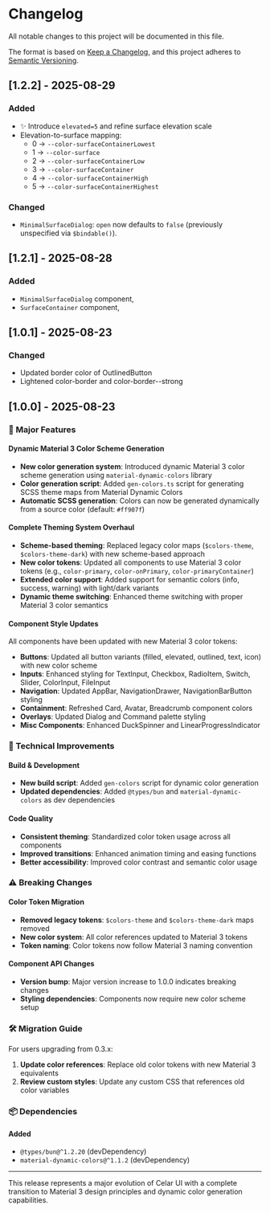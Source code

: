 # Changelog

All notable changes to this project will be documented in this file.

The format is based on [Keep a Changelog](https://keepachangelog.com/en/1.1.0/),
and this project adheres to [Semantic Versioning](https://semver.org/spec/v2.0.0.html).

## [1.2.2] - 2025-08-29

### Added

- ✨ Introduce `elevated=5` and refine surface elevation scale
- Elevation-to-surface mapping:
  - 0 → `--color-surfaceContainerLowest`
  - 1 → `--color-surface`
  - 2 → `--color-surfaceContainerLow`
  - 3 → `--color-surfaceContainer`
  - 4 → `--color-surfaceContainerHigh`
  - 5 → `--color-surfaceContainerHighest`

### Changed

- `MinimalSurfaceDialog`: `open` now defaults to `false` (previously unspecified via `$bindable()`).

## [1.2.1] - 2025-08-28

### Added

- `MinimalSurfaceDialog` component,
- `SurfaceContainer` component,

## [1.0.1] - 2025-08-23

### Changed

- Updated border color of OutlinedButton
- Lightened color-border and color-border--strong

## [1.0.0] - 2025-08-23

### 🚀 Major Features

#### Dynamic Material 3 Color Scheme Generation

- **New color generation system**: Introduced dynamic Material 3 color scheme generation using `material-dynamic-colors` library
- **Color generation script**: Added `gen-colors.ts` script for generating SCSS theme maps from Material Dynamic Colors
- **Automatic SCSS generation**: Colors can now be generated dynamically from a source color (default: `#ff907f`)

#### Complete Theming System Overhaul

- **Scheme-based theming**: Replaced legacy color maps (`$colors-theme`, `$colors-theme-dark`) with new scheme-based approach
- **New color tokens**: Updated all components to use Material 3 color tokens (e.g., `color-primary`, `color-onPrimary`, `color-primaryContainer`)
- **Extended color support**: Added support for semantic colors (info, success, warning) with light/dark variants
- **Dynamic theme switching**: Enhanced theme switching with proper Material 3 color semantics

#### Component Style Updates

All components have been updated with new Material 3 color tokens:

- **Buttons**: Updated all button variants (filled, elevated, outlined, text, icon) with new color scheme
- **Inputs**: Enhanced styling for TextInput, Checkbox, RadioItem, Switch, Slider, ColorInput, FileInput
- **Navigation**: Updated AppBar, NavigationDrawer, NavigationBarButton styling
- **Containment**: Refreshed Card, Avatar, Breadcrumb component colors
- **Overlays**: Updated Dialog and Command palette styling
- **Misc Components**: Enhanced DuckSpinner and LinearProgressIndicator

### 🔧 Technical Improvements

#### Build & Development

- **New build script**: Added `gen-colors` script for dynamic color generation
- **Updated dependencies**: Added `@types/bun` and `material-dynamic-colors` as dev dependencies

#### Code Quality

- **Consistent theming**: Standardized color token usage across all components
- **Improved transitions**: Enhanced animation timing and easing functions
- **Better accessibility**: Improved color contrast and semantic color usage

### ⚠️ Breaking Changes

#### Color Token Migration

- **Removed legacy tokens**: `$colors-theme` and `$colors-theme-dark` maps removed
- **New color system**: All color references updated to Material 3 tokens
- **Token naming**: Color tokens now follow Material 3 naming convention

#### Component API Changes

- **Version bump**: Major version increase to 1.0.0 indicates breaking changes
- **Styling dependencies**: Components now require new color scheme setup

### 🛠️ Migration Guide

For users upgrading from 0.3.x:

1. **Update color references**: Replace old color tokens with new Material 3 equivalents
2. **Review custom styles**: Update any custom CSS that references old color variables

### 📦 Dependencies

#### Added

- `@types/bun@^1.2.20` (devDependency)
- `material-dynamic-colors@^1.1.2` (devDependency)

---

This release represents a major evolution of Celar UI with a complete transition to Material 3 design principles and dynamic color generation capabilities.
